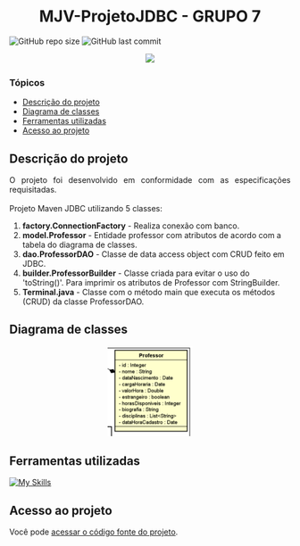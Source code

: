 # <h1 align="center"> MJV-ProjetoJDBC - GRUPO 7 </h1>
![GitHub repo size](https://img.shields.io/github/repo-size/PedroQueiroz1/MJV-ProjetoJDBC?style=plastic)
![GitHub last commit](https://img.shields.io/github/last-commit/PedroQueiroz1/MJV-ProjetoJDBC?style=plastic)

<p align="center">
   <img src="http://img.shields.io/static/v1?label=STATUS&message=FINALIZADO&color=RED&style=for-the-badge" #vitrinedev/>
</p>

### Tópicos 

- [Descrição do projeto](#descrição-do-projeto)
- [Diagrama de classes](#diagrama-de-classes)
- [Ferramentas utilizadas](#ferramentas-utilizadas)
- [Acesso ao projeto](#acesso-ao-projeto)

## Descrição do projeto 

<p align="justify">
  O projeto foi desenvolvido em conformidade com as especificações requisitadas. <br><br>
  Projeto Maven JDBC utilizando 5 classes:
<ol>
  <li><strong>factory.ConnectionFactory</strong> - Realiza conexão com banco.</li>
  <li><strong>model.Professor</strong> - Entidade professor com atributos de acordo com a tabela do diagrama de classes.</li>
  <li><strong>dao.ProfessorDAO</strong> - Classe de data access object com CRUD feito em JDBC.</li>
   <li><strong>builder.ProfessorBuilder</strong> - Classe criada para evitar o uso do 'toString()'. Para imprimir os atributos de Professor com StringBuilder.</li>
  <li><strong>Terminal.java</strong> - Classe com o método main que executa os métodos (CRUD) da classe ProfessorDAO.</li>
</ol>
  
## Diagrama de classes
<p align="center"><img src="https://github.com/PedroQueiroz1/MJV-ProjetoJDBC/blob/main/images/diagrama.png?raw=true" style="width:30%;height:auto;"></p>
 
## Ferramentas utilizadas
[![My Skills](https://skillicons.dev/icons?i=java,postgres,maven)](https://skillicons.dev)

## Acesso ao projeto

Você pode [acessar o código fonte do projeto](https://github.com/PedroQueiroz1/MJV-ProjetoJDBC).
